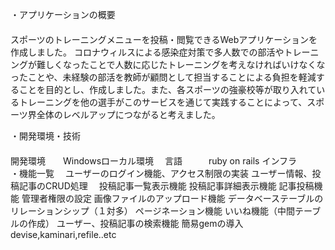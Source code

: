 ・アプリケーションの概要
 　　　　　　　　　　　　　　　　　　　　　　　　　　　　　　　　　　　　　　　　　　　　　　　　　　　　スポーツのトレーニングメニューを投稿・閲覧できるWebアプリケーションを作成しました。
  コロナウィルスによる感染症対策で多人数での部活やトレーニングが難しくなったことで人数に応じたトレーニングを考えなければいけなくなったことや、未経験の部活を教師が顧問として担当することによる負担を軽減することを目的とし、作成しました。また、各スポーツの強豪校等が取り入れているトレーニングを他の選手がこのサービスを通じて実践することによって、スポーツ界全体のレベルアップにつながると考えました。
 
 ・開発環境・技術
 　　　　　　　　　　　　　　　　　　　　　　　　　　　　　　　　　　　　　　　　　　　　　　　　　　　　　　　　　　　　　　　　　　　　　　　　　　　　　　　　　　　　　　　　　　　　　　　　　　　　開発環境　　Windowsローカル環境
  　言語　　　ruby on rails
    インフラ　
 　
  　　　　　　　　　　　　　　　　　　　　　　　　　　　　　　　　　　　　　　　　　　　　　　　　　　　　　　　　　　　　　　　　
                                                                  ・機能一覧
  　ユーザーのログイン機能、アクセス制限の実装
    ユーザー情報、投稿記事のCRUD処理
  　投稿記事一覧表示機能
    投稿記事詳細表示機能
    記事投稿機能
    管理者権限の設定
    画像ファイルのアップロード機能
    データベーステーブルのリレーションシップ（１対多）
    ページネーション機能
    いいね機能（中間テーブルの作成）
    ユーザー、投稿記事の検索機能
    簡易gemの導入　devise,kaminari,refile..etc
    
   
　　　　　
